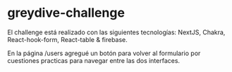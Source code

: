 # greydive-challenge

El challenge está realizado con las siguientes tecnologías: 
NextJS, Chakra, React-hook-form, React-table & firebase.

En la página /users agregué un botón para volver al formulario por cuestiones practicas para navegar entre las dos interfaces. 